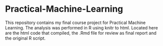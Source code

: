 # Practical-Machine-Learning
This repository contains my final course project for Practical Machine Learning.  The analysis was performed in R using knitr to html.
Located here are the html code that compiled, the .Rmd file for review as final report and the original R script.
